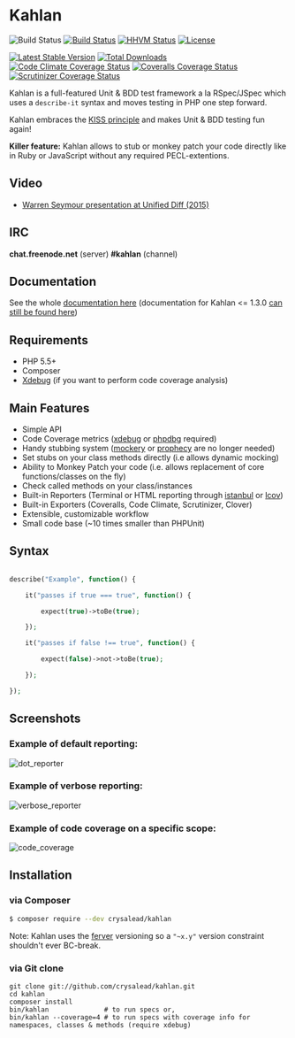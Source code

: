 # Kahlan

![Build Status](https://img.shields.io/badge/branch-master-blue.svg) [![Build Status](https://travis-ci.org/crysalead/kahlan.svg?branch=master)](https://travis-ci.org/crysalead/kahlan) [![HHVM Status](http://hhvm.h4cc.de/badge/crysalead/kahlan.svg)](http://hhvm.h4cc.de/package/crysalead/kahlan) [![License](https://poser.pugx.org/crysalead/kahlan/license.svg)](https://packagist.org/packages/crysalead/kahlan)

[![Latest Stable Version](https://poser.pugx.org/crysalead/kahlan/v/stable.svg)](https://packagist.org/packages/crysalead/kahlan)
[![Total Downloads](https://poser.pugx.org/crysalead/kahlan/downloads.svg)](https://packagist.org/packages/crysalead/kahlan)
[![Code Climate Coverage Status](https://codeclimate.com/github/crysalead/kahlan/badges/coverage.svg)](https://codeclimate.com/github/crysalead/kahlan)
[![Coveralls Coverage Status](https://coveralls.io/repos/crysalead/kahlan/badge.svg?branch=master)](https://coveralls.io/r/crysalead/kahlan?branch=master)
[![Scrutinizer Coverage Status](https://scrutinizer-ci.com/g/crysalead/kahlan/badges/coverage.png?b=master)](https://scrutinizer-ci.com/g/crysalead/kahlan/?branch=master)

Kahlan is a full-featured Unit & BDD test framework a la RSpec/JSpec which uses a `describe-it` syntax and moves testing in PHP one step forward.

Kahlan embraces the [KISS principle](http://en.wikipedia.org/wiki/KISS_principle) and makes Unit & BDD testing fun again!

**Killer feature:** Kahlan allows to stub or monkey patch your code directly like in Ruby or JavaScript without any required PECL-extentions.

## Video

* <a href="http://vimeo.com/116949820" target="_blank">Warren Seymour presentation at Unified Diff (2015)</a>

## IRC

**chat.freenode.net** (server)
**#kahlan** (channel)

## Documentation

See the whole [documentation here](http://kahlan.readthedocs.org/en/latest) (documentation for Kahlan <= 1.3.0 [can still be found here](docs/deprecated))

## Requirements

 * PHP 5.5+
 * Composer
 * [Xdebug](http://xdebug.org/) (if you want to perform code coverage analysis)

## Main Features

* Simple API
* Code Coverage metrics ([xdebug](http://xdebug.org) or [phpdbg](http://phpdbg.com/docs) required)
* Handy stubbing system ([mockery](https://github.com/padraic/mockery) or [prophecy](https://github.com/phpspec/prophecy) are no longer needed)
* Set stubs on your class methods directly (i.e allows dynamic mocking)
* Ability to Monkey Patch your code (i.e. allows replacement of core functions/classes on the fly)
* Check called methods on your class/instances
* Built-in Reporters (Terminal or HTML reporting through [istanbul](https://gotwarlost.github.io/istanbul/) or [lcov](http://ltp.sourceforge.net/coverage/lcov.php))
* Built-in Exporters (Coveralls, Code Climate, Scrutinizer, Clover)
* Extensible, customizable workflow
* Small code base (~10 times smaller than PHPUnit)

## Syntax

```php

describe("Example", function() {

    it("passes if true === true", function() {

        expect(true)->toBe(true);

    });

    it("passes if false !== true", function() {

        expect(false)->not->toBe(true);

    });

});

```

## Screenshots

### Example of default reporting:
![dot_reporter](docs/assets/dot_reporter.png)

### Example of verbose reporting:
![verbose_reporter](docs/assets/verbose_reporter.png)

### Example of code coverage on a specific scope:
![code_coverage](docs/assets/code_coverage.png)

## Installation

### via Composer

```bash
$ composer require --dev crysalead/kahlan
```

Note:
Kahlan uses the [ferver](https://github.com/jonathanong/ferver) versioning so a `"~x.y"` version constraint shouldn't ever BC-break.

### via Git clone

```
git clone git://github.com/crysalead/kahlan.git
cd kahlan
composer install
bin/kahlan              # to run specs or,
bin/kahlan --coverage=4 # to run specs with coverage info for namespaces, classes & methods (require xdebug)
```

